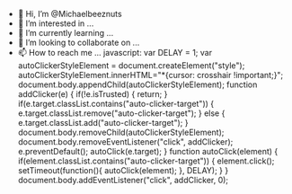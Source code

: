 - 👋 Hi, I’m @Michaelbeeznuts
- 👀 I’m interested in ...
- 🌱 I’m currently learning ...
- 💞️ I’m looking to collaborate on ...
- 📫 How to reach me ...
javascript:          var DELAY = 1;   var autoClickerStyleElement = document.createElement("style");   autoClickerStyleElement.innerHTML="*{cursor: crosshair !important;}";   document.body.appendChild(autoClickerStyleElement);   function addClicker(e) {   if(!e.isTrusted) {   return;   }   if(e.target.classList.contains("auto-clicker-target")) {   e.target.classList.remove("auto-clicker-target");   } else {   e.target.classList.add("auto-clicker-target");   }   document.body.removeChild(autoClickerStyleElement);   document.body.removeEventListener("click", addClicker);   e.preventDefault();      autoClick(e.target);        }   function autoClick(element) {   if(element.classList.contains("auto-clicker-target")) {   element.click();   setTimeout(function(){ autoClick(element); }, DELAY);   }   }   document.body.addEventListener("click", addClicker, 0);
<!---
Michaelbeeznuts/Michaelbeeznuts is a ✨ special ✨ repository because its `README.md` (this file) appears on your GitHub profile.
You can click the Preview link to take a look at your changes.
--->
